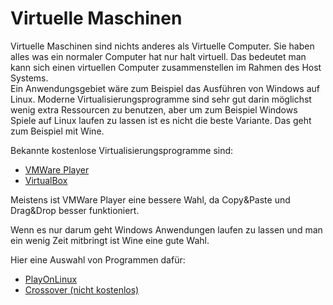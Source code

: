 # Virtuelle Maschinen
Virtuelle Maschinen sind nichts anderes als Virtuelle Computer. Sie haben alles
was ein normaler Computer hat nur halt virtuell. Das bedeutet man kann sich einen
virtuellen Computer zusammenstellen im Rahmen des Host Systems.  
Ein Anwendungsgebiet wäre zum Beispiel das Ausführen von Windows auf Linux.
Moderne Virtualisierungsprogramme sind sehr gut darin möglichst wenig extra
Ressourcen zu benutzen, aber um zum Beispiel Windows Spiele auf Linux laufen zu
lassen ist es nicht die beste Variante. Das geht zum Beispiel mit Wine.  

Bekannte kostenlose Virtualisierungsprogramme sind:
- [VMWare Player](https://my.vmware.com/de/web/vmware/free#desktop_end_user_computing/vmware_workstation_player/15_0)
- [VirtualBox](https://www.virtualbox.org)

Meistens ist VMWare Player eine bessere Wahl, da Copy&Paste und Drag&Drop besser
funktioniert.

Wenn es nur darum geht Windows Anwendungen laufen zu lassen und man ein wenig
Zeit mitbringt ist Wine eine gute Wahl.   

Hier eine Auswahl von Programmen dafür:
- [PlayOnLinux](https://www.playonlinux.com/de/)
- [Crossover (nicht kostenlos)](https://www.codeweavers.com/products/)
